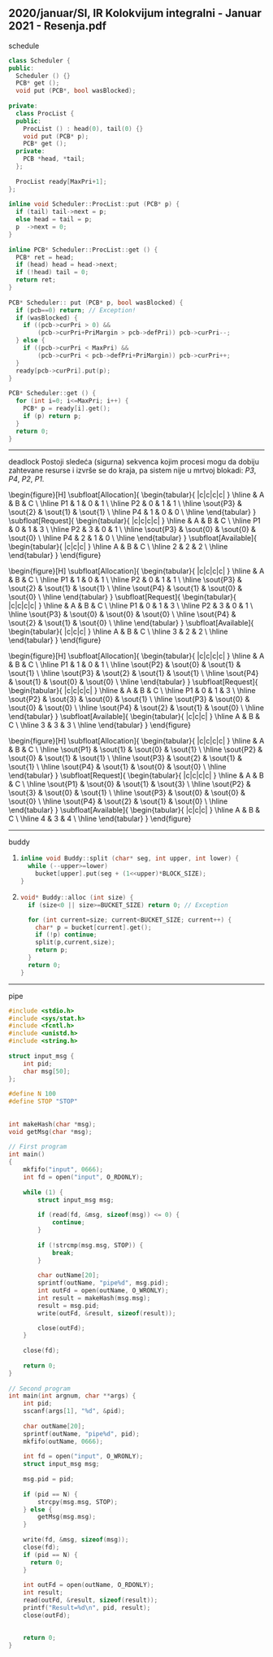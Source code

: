 2020/januar/SI, IR Kolokvijum integralni - Januar 2021 - Resenja.pdf
--------------------------------------------------------------------------------
schedule
```cpp
class Scheduler { 
public:  
  Scheduler () {} 
  PCB* get (); 
  void put (PCB*, bool wasBlocked); 
 
private: 
  class ProcList { 
  public: 
    ProcList () : head(0), tail(0) {} 
    void put (PCB* p); 
    PCB* get (); 
  private: 
    PCB *head, *tail; 
  }; 
 
  ProcList ready[MaxPri+1]; 
}; 
 
inline void Scheduler::ProcList::put (PCB* p) { 
  if (tail) tail->next = p; 
  else head = tail = p; 
  p  ->next = 0; 
} 
 
inline PCB* Scheduler::ProcList::get () { 
  PCB* ret = head; 
  if (head) head = head->next; 
  if (!head) tail = 0; 
  return ret; 
} 
 
PCB* Scheduler:: put (PCB* p, bool wasBlocked) { 
  if (pcb==0) return; // Exception! 
  if (wasBlocked) { 
    if ((pcb->curPri > 0) &&  
        (pcb->curPri+PriMargin > pcb->defPri)) pcb->curPri--; 
  } else { 
    if ((pcb->curPri < MaxPri) &&  
        (pcb->curPri < pcb->defPri+PriMargin)) pcb->curPri++; 
  }   
  ready[pcb->curPri].put(p); 
} 
 
PCB* Scheduler::get () { 
  for (int i=0; i<=MaxPri; i++) { 
    PCB* p = ready[i].get(); 
    if (p) return p; 
  }   
  return 0; 
}
```

--------------------------------------------------------------------------------
deadlock
Postoji sledeća (sigurna) sekvenca kojim procesi mogu da dobiju zahtevane 
resurse i izvrše se do kraja, pa sistem nije u mrtvoj blokadi: *P3*, *P4*, *P2*, *P1*. 

\begin{figure}[H]
\subfloat[Allocation]{
\begin{tabular}{ |c|c|c|c| }
\hline
   & A & B & C \\
\hline
P1 & 1 & 0 & 1 \\
\hline
P2 & 0 & 1 & 1 \\
\hline
\sout{P3} & \sout{2} & \sout{1} & \sout{1} \\
\hline
P4 & 1 & 0 & 0 \\
\hline
\end{tabular}
}
\subfloat[Request]{
\begin{tabular}{ |c|c|c|c| }
\hline
   & A & B & C \\
\hline
P1 & 0 & 1 & 3 \\
\hline
P2 & 3 & 0 & 1 \\
\hline
\sout{P3} & \sout{0} & \sout{0} & \sout{0} \\
\hline
P4 & 2 & 1 & 0 \\
\hline
\end{tabular}
}
\subfloat[Available]{
\begin{tabular}{ |c|c|c| }
\hline
A & B & C \\
\hline
2 & 2 & 2 \\
\hline
\end{tabular}
}
\end{figure}

\begin{figure}[H]
\subfloat[Allocation]{
\begin{tabular}{ |c|c|c|c| }
\hline
   & A & B & C \\
\hline
P1 & 1 & 0 & 1 \\
\hline
P2 & 0 & 1 & 1 \\
\hline
\sout{P3} & \sout{2} & \sout{1} & \sout{1} \\
\hline
\sout{P4} & \sout{1} & \sout{0} & \sout{0} \\
\hline
\end{tabular}
}
\subfloat[Request]{
\begin{tabular}{ |c|c|c|c| }
\hline
   & A & B & C \\
\hline
P1 & 0 & 1 & 3 \\
\hline
P2 & 3 & 0 & 1 \\
\hline
\sout{P3} & \sout{0} & \sout{0} & \sout{0} \\
\hline
\sout{P4} & \sout{2} & \sout{1} & \sout{0} \\
\hline
\end{tabular}
}
\subfloat[Available]{
\begin{tabular}{ |c|c|c| }
\hline
A & B & C \\
\hline
3 & 2 & 2 \\
\hline
\end{tabular}
}
\end{figure}

\begin{figure}[H]
\subfloat[Allocation]{
\begin{tabular}{ |c|c|c|c| }
\hline
   & A & B & C \\
\hline
P1 & 1 & 0 & 1 \\
\hline
\sout{P2} & \sout{0} & \sout{1} & \sout{1} \\
\hline
\sout{P3} & \sout{2} & \sout{1} & \sout{1} \\
\hline
\sout{P4} & \sout{1} & \sout{0} & \sout{0} \\
\hline
\end{tabular}
}
\subfloat[Request]{
\begin{tabular}{ |c|c|c|c| }
\hline
   & A & B & C \\
\hline
P1 & 0 & 1 & 3 \\
\hline
\sout{P2} & \sout{3} & \sout{0} & \sout{1} \\
\hline
\sout{P3} & \sout{0} & \sout{0} & \sout{0} \\
\hline
\sout{P4} & \sout{2} & \sout{1} & \sout{0} \\
\hline
\end{tabular}
}
\subfloat[Available]{
\begin{tabular}{ |c|c|c| }
\hline
A & B & C \\
\hline
3 & 3 & 3 \\
\hline
\end{tabular}
}
\end{figure}

\begin{figure}[H]
\subfloat[Allocation]{
\begin{tabular}{ |c|c|c|c| }
\hline
   & A & B & C \\
\hline
\sout{P1} & \sout{1} & \sout{0} & \sout{1} \\
\hline
\sout{P2} & \sout{0} & \sout{1} & \sout{1} \\
\hline
\sout{P3} & \sout{2} & \sout{1} & \sout{1} \\
\hline
\sout{P4} & \sout{1} & \sout{0} & \sout{0} \\
\hline
\end{tabular}
}
\subfloat[Request]{
\begin{tabular}{ |c|c|c|c| }
\hline
   & A & B & C \\
\hline
\sout{P1} & \sout{0} & \sout{1} & \sout{3} \\
\hline
\sout{P2} & \sout{3} & \sout{0} & \sout{1} \\
\hline
\sout{P3} & \sout{0} & \sout{0} & \sout{0} \\
\hline
\sout{P4} & \sout{2} & \sout{1} & \sout{0} \\
\hline
\end{tabular}
}
\subfloat[Available]{
\begin{tabular}{ |c|c|c| }
\hline
A & B & C \\
\hline
4 & 3 & 4 \\
\hline
\end{tabular}
}
\end{figure}

--------------------------------------------------------------------------------
buddy
1. ```cpp
   inline void Buddy::split (char* seg, int upper, int lower) { 
     while (--upper>=lower) 
       bucket[upper].put(seg + (1<<upper)*BLOCK_SIZE); 
   }
   ```
2. ```cpp
   void* Buddy::alloc (int size) { 
     if (size<0 || size>=BUCKET_SIZE) return 0; // Exception

     for (int current=size; current<BUCKET_SIZE; current++) { 
       char* p = bucket[current].get(); 
       if (!p) continue;  
       split(p,current,size); 
       return p; 
     }
     return 0;
   }
   ```

--------------------------------------------------------------------------------
pipe
```cpp
#include <stdio.h> 
#include <sys/stat.h> 
#include <fcntl.h> 
#include <unistd.h> 
#include <string.h> 
 
struct input_msg { 
    int pid; 
    char msg[50]; 
}; 
 
#define N 100 
#define STOP "STOP" 
 
 
int makeHash(char *msg); 
void getMsg(char *msg); 
 
// First program 
int main() 
{ 
    mkfifo("input", 0666); 
    int fd = open("input", O_RDONLY); 
 
    while (1) { 
        struct input_msg msg; 
 
        if (read(fd, &msg, sizeof(msg)) <= 0) { 
            continue; 
        } 
 
        if (!strcmp(msg.msg, STOP)) { 
            break; 
        } 
 
        char outName[20]; 
        sprintf(outName, "pipe%d", msg.pid); 
        int outFd = open(outName, O_WRONLY); 
        int result = makeHash(msg.msg); 
        result = msg.pid; 
        write(outFd, &result, sizeof(result)); 

        close(outFd); 
    } 
 
    close(fd); 
 
    return 0; 
} 
 
// Second program 
int main(int argnum, char **args) { 
    int pid; 
    sscanf(args[1], "%d", &pid); 
 
    char outName[20]; 
    sprintf(outName, "pipe%d", pid); 
    mkfifo(outName, 0666); 
 
    int fd = open("input", O_WRONLY); 
    struct input_msg msg; 
 
    msg.pid = pid; 
 
    if (pid == N) { 
        strcpy(msg.msg, STOP); 
    } else { 
        getMsg(msg.msg); 
    } 
 
    write(fd, &msg, sizeof(msg)); 
    close(fd); 
    if (pid == N) { 
      return 0; 
    } 
 
    int outFd = open(outName, O_RDONLY); 
    int result; 
    read(outFd, &result, sizeof(result)); 
    printf("Result=%d\n", pid, result); 
    close(outFd); 
 
 
    return 0; 
} 
```
